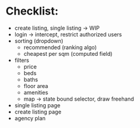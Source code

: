 # Checklist:

- create listing, single listing -> WIP
- login -> intercept, restrict authorized users
- sorting (dropdown)
  - recommended (ranking algo)
  - cheapest per sqm (computed field)
- filters
  - price
  - beds
  - baths
  - floor area
  - amenities
  - map -> state bound selector, draw freehand
- single listing page
- create listing page
- agency plan